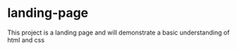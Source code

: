# landing-page
This project is a landing page and will demonstrate a basic understanding of html and css
